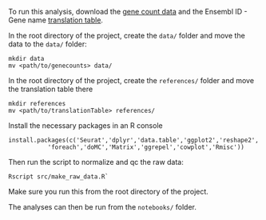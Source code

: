 To run this analysis, download the [gene count data](https://figshare.com/articles/Raw_gene_counts/12089430) and the
Ensembl ID - Gene name [translation table](https://figshare.com/account/projects/78399/articles/12090480).

In the root directory of the project, create the `data/` folder and move the data to the `data/` folder:
```
mkdir data
mv <path/to/genecounts> data/
```

In the root directory of the project, create the `references/` folder and move the translation table there
```
mkdir references
mv <path/to/translationTable> references/
```

Install the necessary packages in an R console
```
install.packages(c('Seurat','dplyr','data.table','ggplot2','reshape2','RColorBrewer','plyr',
		   'foreach','doMC','Matrix','ggrepel','cowplot','Rmisc'))
```

Then run the script to normalize and qc the raw data:

```
Rscript src/make_raw_data.R`
```

Make sure you run this from the root directory of the project. 

The analyses can then be run from the `notebooks/` folder. 
